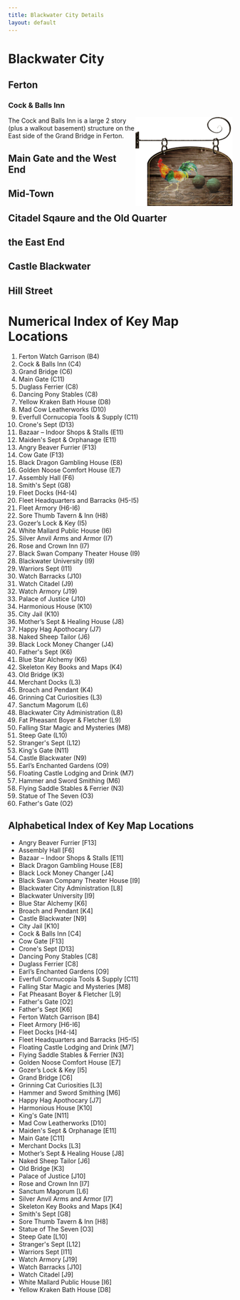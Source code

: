 ```yaml
---
title: Blackwater City Details
layout: default
---
```



# Blackwater City  

## Ferton  

### Cock & Balls Inn  
<img align="right" src="../images/Cock and Balls Sign.png" height="200">
The Cock and Balls Inn is a large 2 story (plus a walkout basement) structure on the East side of the Grand Bridge in Ferton.

## Main Gate and the West End

## Mid-Town

## Citadel Sqaure and the Old Quarter

## the East End

## Castle Blackwater

## Hill Street

# Numerical Index of Key Map Locations
1. Ferton Watch Garrison (B4)
2. Cock & Balls Inn (C4)
3. Grand Bridge (C6)
4. Main Gate (C11)
5. Duglass Ferrier (C8)
6. Dancing Pony Stables (C8)
7. Yellow Kraken Bath House (D8) 
8. Mad Cow Leatherworks (D10) 
9. Everfull Cornucopia Tools & Supply (C11)
10. Crone's Sept (D13)
11. Bazaar – Indoor Shops & Stalls (E11)
12. Maiden's Sept & Orphanage (E11) 
13. Angry Beaver Furrier (F13) 
14. Cow Gate (F13)
15. Black Dragon Gambling House (E8)
16. Golden Noose Comfort House (E7)
17. Assembly Hall (F6)
18. Smith's Sept (G8)
19. Fleet Docks (H4-I4)
20. Fleet Headquarters and Barracks (H5-I5)
21. Fleet Armory (H6-I6)
22. Sore Thumb Tavern & Inn (H8)
23. Gozer’s Lock & Key (I5)
24. White Mallard Public House (I6)
25. Silver Anvil Arms and Armor (I7)
26. Rose and Crown Inn (I7)
27. Black Swan Company Theater House (I9)
28. Blackwater University (I9)
29. Warriors Sept (I11)
30. Watch Barracks (J10)
31. Watch Citadel (J9)
32. Watch Armory (J19)
33. Palace of Justice (J10)
34. Harmonious House (K10)
35. City Jail (K10)
36. Mother’s Sept & Healing House (J8)
37. Happy Hag Apothocary (J7)
38. Naked Sheep Tailor (J6)
39. Black Lock Money Changer (J4)
40. Father's Sept (K6)
41. Blue Star Alchemy (K6)
42. Skeleton Key Books and Maps (K4)
43. Old Bridge (K3)
44. Merchant Docks (L3)
45. Broach and Pendant (K4)
46. Grinning Cat Curiosities (L3)
47. Sanctum Magorum (L6)
48. Blackwater City Administration (L8)
49. Fat Pheasant Boyer & Fletcher (L9)
50. Falling Star Magic and Mysteries (M8)
51. Steep Gate (L10)
52. Stranger's Sept (L12)
53. King's Gate (N11)
54. Castle Blackwater (N9)
55. Earl’s Enchanted Gardens (O9)
56. Floating Castle Lodging and Drink (M7)
57. Hammer and Sword Smithing (M6)
58. Flying Saddle Stables & Ferrier (N3)
59. Statue of The Seven (O3)
60. Father's Gate (O2)

## Alphabetical Index of Key Map Locations  

-	Angry Beaver Furrier [F13]	
-	Assembly Hall [F6]
-	Bazaar – Indoor Shops & Stalls [E11]
-	Black Dragon Gambling House [E8]
-	Black Lock Money Changer [J4]
-	Black Swan Company Theater House [I9]
-	Blackwater City Administration [L8]
-	Blackwater University [I9]
-	Blue Star Alchemy [K6]
-	Broach and Pendant [K4]
-	Castle Blackwater [N9]
-	City Jail [K10]
-	Cock & Balls Inn [C4]
-	Cow Gate [F13]
-	Crone's Sept [D13]
-	Dancing Pony Stables [C8]
-	Duglass Ferrier [C8]
-	Earl’s Enchanted Gardens [O9]
-	Everfull Cornucopia Tools & Supply [C11]
-	Falling Star Magic and Mysteries [M8]
-	Fat Pheasant Boyer & Fletcher [L9]
-	Father's Gate [O2]
-	Father's Sept [K6]
-	Ferton Watch Garrison [B4]
-	Fleet Armory [H6-I6]
-	Fleet Docks [H4-I4]
-	Fleet Headquarters and Barracks [H5-I5]
-	Floating Castle Lodging and Drink [M7]
-	Flying Saddle Stables & Ferrier [N3]
-	Golden Noose Comfort House [E7]
-	Gozer’s Lock & Key [I5]
-	Grand Bridge [C6]
-	Grinning Cat Curiosities [L3]
-	Hammer and Sword Smithing [M6]
-	Happy Hag Apothocary [J7]
-	Harmonious House [K10]
-	King's Gate [N11]
-	Mad Cow Leatherworks [D10] 
-	Maiden's Sept & Orphanage [E11] 
-	Main Gate [C11]
-	Merchant Docks [L3]
-	Mother’s Sept & Healing House [J8]
-	Naked Sheep Tailor [J6]
-	Old Bridge [K3]
-	Palace of Justice [J10]
-	Rose and Crown Inn [I7]
-	Sanctum Magorum [L6]
-	Silver Anvil Arms and Armor [I7]
-	Skeleton Key Books and Maps [K4]
-	Smith's Sept [G8]
-	Sore Thumb Tavern & Inn [H8]
-	Statue of The Seven [O3]
-	Steep Gate [L10]
-	Stranger's Sept [L12]
-	Warriors Sept [I11]
-	Watch Armory [J19]
-	Watch Barracks [J10]
-	Watch Citadel [J9]
-	White Mallard Public House [I6]
-	Yellow Kraken Bath House [D8]	



